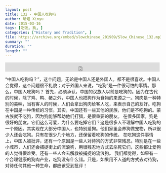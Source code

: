 ```yaml
---
layout: post
title: 132 - 中国人吃狗吗
author: 昕煜 Xinyu
date: 2015-03-16
tags: [吃饭, 狗, ]
categories: ["History and Tradition", ]
file: https://archive.org/embed/slowchinese_201909/Slow_Chinese_132.mp3
summary: ""
duration: ""
length: ""
---
```


<iframe src="https://archive.org/embed/slowchinese_201909/Slow_Chinese_132.mp3" width="500" height="30" frameborder="0" webkitallowfullscreen="true" mozallowfullscreen="true" allowfullscreen></iframe>

“中国人吃狗吗？”，这个问题，无论是中国人还是外国人，都不是很喜欢。中国人会觉得，这个问题很不礼貌；对于外国人来说，“吃狗”是一件很可怕的事情。那么，中国人吃狗吗？
首先，必须承认，中国的汉族人以前是吃狗的。因为在古代的时候，除了鸡、鸭、猪之外，中国人也把狗作为食物的来源之一。狗肉是一种特别的美味，当有客人的时候，人们会拿出狗肉给客人吃，来表示自己的友好。吃狗在中国是一种传统的习惯。其实，中国还有一些其他的民族，他们是不吃狗的。蒙古族就不吃狗，因为狗能够帮助他们打猎，是很重要的朋友。
在很多国家，狗是很好的朋友。它们这么可爱，为什么要吃掉它们？这是很多人不理解中国人吃狗的一个原因。其实现在大部分中国人，也特别爱狗。他们家里会养狗做宠物，所以很少人还会吃狗。只有在很少几个地方，还保留着吃狗的传统。
在吃狗这件事情上，中国人被批评，还有一个原因是一些人对待狗的方式非常残忍。特别是在一些小城市，人们还会捕捉街上的流浪狗，用很残忍地方式去杀死它们，这些都让爱狗的人觉得很难受。还有一些人会去解救被捕捉的流浪狗。
我们都觉得，如果有一个合理健康的狗肉产业，吃狗没有什么错。只是，如果用不人道的方式去对待狗，对待任何其他一种生命，都应该受到批评！
